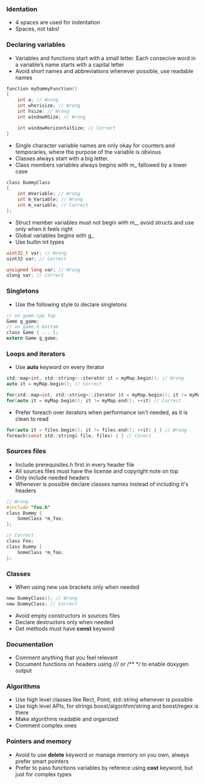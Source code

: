 ### Identation
* 4 spaces are used for indentation
* Spaces, not tabs!

### Declaring variables
* Variables and functions start with a small letter. Each consecive word in a variable’s
name starts with a capital letter
* Avoid short names and abbreviations whenever possible, use readable names

```C
function myDummyFunction()
{
    int a; // Wrong
    int whorisize; // Wrong
    int hsize; // Wrong
    int windowHSize; // Wrong

    int windowHorizontalSize; // Correct
}
```

* Single character variable names are only okay for counters and temporaries, where the purpose of the variable is obvious
* Classes always start with a big letter.
* Class members variables always begins with m_ fallowed by a lower case

```C
class DummyClass
{
    int mVariable; // Wrong
    int m_Variable; // Wrong
    int m_variable; // Correct
};
```

* Struct member variables must not begin with m_, avoid structs and use only when it feels right
* Global variables begins with g_
* Use bultin int types

```C
uint32_t var; // Wrong
uint32 var; // Correct

unsigned long var; // Wrong
ulong var; // Correct
```

### Singletons
* Use the following style to declare singletons

```C
// on game.cpp top
Game g_game;
// on game.h bottom
class Game { ... };
extern Game g_game;
```

### Loops and iterators
* Use **auto** keyword on every iterator

```C
std::map<int, std::string>::iterator it = myMap.begin(); // Wrong
auto it = myMap.begin(); // Correct

for(std::map<int, std::string>::iterator it = myMap.begin(); it != myMap.end(); it++) // Wrong
for(auto it = myMap.begin(); it != myMap.end(); ++it) // Correct
```

* Prefer foreach over iterators when performance isn't needed, as it is clean to read

```C
for(auto it = files.begin(); it != files.end(); ++it) { } // Wrong
foreach(const std::string& file, files) { } // Corect
```

### Sources files
* Include prerequisites.h first in every header file
* All sources files must have the license and copyright note on top
* Only include needed headers
* Whenever is possible declare classes names instead of including it's headers

```C
// Wrong
#include "foo.h"
class Dummy {
    SomeClass *m_foo;
};

// Correct
class Foo;
class Dummy {
    SomeClass *m_foo;
};
```

### Classes
* When using new use brackets only when needed

```C
new DummyClass(); // Wrong
new DummyClass; // Correct
```

* Avoid empty constructors in sources files
* Declare destructors only when needed
* Get methods must have **const** keyword

### Documentation
* Comment anything that you feel relevant
* Document functions on headers using /// or /** */ to enable doxygen output

### Algorithms
* Use high level classes like Rect, Point, std::string whenever is possible
* Use high level APIs, for strings boost/algorithm/string and boost/regex is there
* Make algorithms readable and organized
* Comment complex ones

### Pointers and memory
* Avoid to use **delete** keyword or manage memory on you own, always prefer smart pointers
* Prefer to pass functions variables by referece using **cost** keyword, but just for complex types